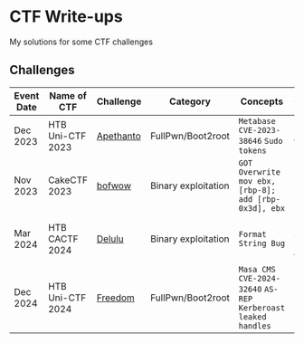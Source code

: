 # CTF Write-ups

My solutions for some CTF challenges

## Challenges

| Event Date | Name of CTF | Challenge | Category | Concepts | Constraints |
| --- | --- | --- | --- | --- | --- |
| Dec 2023 | HTB Uni-CTF 2023 | [Apethanto](<HTB Uni-CTF 2023/Apethanto/README.md>) | FullPwn/Boot2root | `Metabase CVE-2023-38646` `Sudo tokens` | Public PoCs fail |
| Nov 2023 | CakeCTF 2023 | [bofwow](<CakeCTF 2023/bofwow/README.md>) | Binary exploitation | `GOT Overwrite` `mov ebx, [rbp-8];` `add [rbp-0x3d], ebx` | - |
| Mar 2024 | HTB CACTF 2024 | [Delulu](<HTB CACTF 2024/Delulu/README.md>) | Binary exploitation | `Format String Bug` | Dynamic address for overwrite target |
| Dec 2024 | HTB Uni-CTF 2024 | [Freedom](<HTB Uni-CTF 2024/Freedom/README.md>) | FullPwn/Boot2root | `Masa CMS CVE-2024-32640` `AS-REP Kerberoast` `leaked handles` | Uncracked `krb5asrep` hash |

